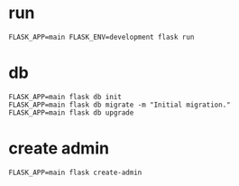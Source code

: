 # run 
```
FLASK_APP=main FLASK_ENV=development flask run
```

# db

```
FLASK_APP=main flask db init
FLASK_APP=main flask db migrate -m "Initial migration."
FLASK_APP=main flask db upgrade
```

# create admin

```
FLASK_APP=main flask create-admin
```
